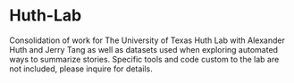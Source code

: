 # Huth-Lab

Consolidation of work for The University of Texas Huth Lab with Alexander Huth and Jerry Tang as well as datasets used when exploring automated ways to summarize stories. Specific tools and code custom to the lab are not included, please inquire for details. 
